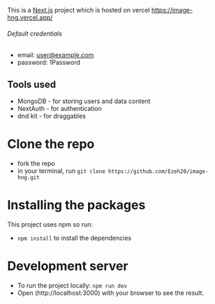 This is a [Next.js](https://nextjs.org/) project which is hosted on vercel
https://image-hng.vercel.app/

###### Default credentials
- email: user@example.com
- password: 1Password

## Tools used
- MongoDB - for storing users and data content
- NextAuth - for authentication
- dnd kit - for draggables 

# Clone the repo
- fork the repo
- in your terminal, run ```git clone https://github.com/Ezeh20/image-hng.git```

# Installing the packages
This project uses npm so run:
- ```npm install``` to install the dependencies

# Development server
- To run the project locally:
``` npm run dev ```
- Open (http://localhost:3000) with your browser to see the result.
